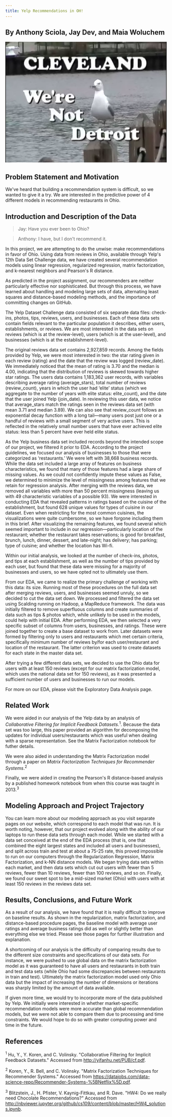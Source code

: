 ```yaml
---
title: Yelp Recommendations in OH!
---
```

## By Anthony Sciola, Jay Dev, and Maia Woluchem

<img src="Cleveland_not_Detroit.png" class="img-responsive" alt="From 'Hastily Made Cleveland Tourism Video: 2nd Attempt.'">


## Problem Statement and Motivation

We've heard that building a recommendation system is difficult, so we wanted to give it a try. We are interested in the predictive power of 4 different models in recommending restaurants in Ohio.

## Introduction and Description of the Data

> Jay: Have you ever been to Ohio?

> Anthony: I have, but I don't recommend it.

In this project, we are attempting to do the unwise: make recommendations in favor of Ohio. Using data from reviews in Ohio, available through Yelp's 12th Data Set Challenge data, we have created several recommendation models using linear regression, regularized regression, matrix factorization, and k-nearest neighbors and Pearson's R distance.

As predicted in the project assignment, our recommenders are neither particularly effective nor sophisticated. But through this process, we have learned about handling and modeling large sets of data, alternating least squares and distance-based modeling methods, and the importance of committing changes on GitHub.

The Yelp Dataset Challenge data consisted of six separate data files: check-ins, photos, tips, reviews, users, and businesses. Each of these data sets contain fields relevant to the particular population it describes, either users, establishments, or reviews. We are most interested in the data sets on reviews (which is at the review-level), users (which is at the user-level), and businesses (which is at the establishment-level).

The original reviews data set contains 2,927,859 records. Among the fields provided by Yelp, we were most interested in two: the star rating given in each review (rating) and the date that the review was logged (review_date). We immediately noticed that the mean of rating is 3.70 and the median is 4.00, indicating that the distribution of reviews is skewed towards higher star ratings. The users data contains 1,183,362 user records, with variables describing average rating (average_stars), total number of reviews (review_count), years in which the user had ‘elite’ status (which we aggregate to the number of years with elite status: elite_count), and the date that the user joined Yelp (join_date). In reviewing this user data, we notice that average_stars match the ratings seen in the reviews data set (with mean 3.71 and median 3.89). We can also see that review_count follows an exponential decay function with a long tail—many users post just one or a handful of reviews with a small segment of very active users. This is reflected in the relatively small number users that have ever achieved elite status: less than 5 percent have ever held elite status.

As the Yelp business data set included records beyond the intended scope of our project, we filtered it prior to EDA. According to the project guidelines, we focused our analysis of businesses to those that were categorized as  ‘restaurants.’ We were left with 38,668 business records. While the data set included a large array of features on business characteristics, we found that many of those features had a large share of missing values. As we could not confidently impute these values as False, we determined to minimize the level of missingness among features that we retain for regression analysis. After merging with the reviews data, we removed all variables with more than 50 percent missingness (leaving us with 49 characteristic variables of a possible 93). We were interested in conducting EDA that revealed patterns in ratings based on the cuisine of the establishment, but found 628 unique values for types of cuisine in our dataset. Even when restricting for the most common cuisines, the visualizations were quite cumbersome, so we have forgone including them in this brief. After visualizing the remaining features, we found several which seemed important to include in our regression—particularly location of the restaurant; whether the restaurant takes reservations; is good for breakfast, brunch, lunch, dinner, dessert, and late-night; has delivery; has parking; type of cuisine; and whether the location has Wi-fi.

Within our initial analysis, we looked at the number of check-ins, photos, and tips at each establishment, as well as the number of tips provided by each user, but found that these data were missing for a majority of businesses and users, so we have opted not to ultimately use them.

From our EDA, we came to realize the primary challenge of working with this data: its size. Running most of these procedures on the full data set after merging reviews, users, and businesses seemed unruly, so we decided to cut the data set down. We processed and filtered the data set using Scalding running on Hadoop, a MapReduce framework. The data was initially filtered to remove superfluous columns and create summaries of data such as tips & photos which, while unlikely to be used in the models, could help with initial EDA.
After performing EDA, we then selected a very specific subset of columns from users, businesses, and ratings. These were joined together to create a base dataset to work from. Later datasets were formed by filtering only to users and restaurants which met certain criteria, specifically minimum number of reviews by/for each user/restaurant and location of the restaurant. The latter criterion was used to create datasets for each state in the master data set.

After trying a few different data sets, we decided to use the Ohio data for users with at least 150 reviews (except for our matrix factorization model, which uses the national data set for 150 reviews), as it was presented a sufficient number of users and businesses to run our models.

For more on our EDA, please visit the Exploratory Data Analysis page.

## Related Work

We were aided in our analysis of the Yelp data by an analysis of *Collaborative Filtering for Implicit Feedback Datasets*.<sup>1</sup>. Because the data set was too large, this paper provided an algorithm for decomposing the updates for individual users/restaurants which was useful when dealing with a sparse representation. See the Matrix Factorization notebook for futher details.

We were also aided in understanding the Matrix Factorization model through a paper on *Matrix Factorization Techniques for Recommender Systems*.<sup>2</sup>

Finally, we were aided in creating the Pearson's R distance-based analysis by a published homework notebook from when this course was taught in 2013.<sup>3</sup>

## Modeling Approach and Project Trajectory

You can learn more about our modeling approach as you visit separate pages on our website, which correspond to each model that was run. It is worth noting, however, that our project evolved along with the ability of our laptops to run these data sets through each model. While we started with a data set conceived at the end of the EDA process (that is, one that combined the eight largest states and included all users and businesses), and split across train and test at about a 75-25 rate, this proved impossible to run on our computers through the Regularization Regression, Matrix Factorization, and k-NN distance models. We began trying data sets within each market, and then data sets which cut out users with fewer than 5 reviews, fewer than 10 reviews, fewer than 100 reviews, and so on. Finally, we found our sweet spot to be a mid-sized market (Ohio) with users with at least 150 reviews in the reviews data set.

## Results, Conclusions, and Future Work

As a result of our analysis, we have found that it is really difficult to improve on baseline results. As shown in the regularization, matrix factorization, and distance-based procedure pages, the baseline model with average user ratings and average business ratings did as well or slightly better than everything else we tried. Please see those pages for further illustration and explanation.

A shortcoming of our analysis is the difficulty of comparing results due to the different size constraints and specifications of our data sets. For instance, we were pushed to use global data on the matrix factorization model as it was guaranteed to have all users and restaurants in both train and test data sets (while Ohio had some discrepancies between restaurants in train and test). Ultimately the matrix factorization model used only Ohio data but the impact of increasing the number of dimensions or iterations was sharply limited by the amount of data available.

If given more time, we would try to incorporate more of the data published by Yelp. We initially were interested in whether market-specific recommendation models were more accurate than global recommendation models, but we were not able to compare them due to processing and time constraints. We would hope to do so with greater computing power and time in the future.  



## References
<sup>1</sup> Hu, Y., Y. Koren, and C. Volinsky. "Collaborative Filtering for Implicit Feedback Datasets." Accessed from http://yifanhu.net/PUB/cf.pdf.

<sup>2</sup> Koren, Y., R. Bell, and C. Volinsky. "Matrix Factorization Techniques for Recommender Systems." Accessed from https://datajobs.com/data-science-repo/Recommender-Systems-%5BNetflix%5D.pdf.

<sup>3</sup> Blitzstein, J., H. Pfister, V. Kaynig-Fittkau, and R. Dave. "HW4: Do we really need Chocolate Recommendations?" Accessed from http://nbviewer.jupyter.org/github/cs109/content/blob/master/HW4_solutions.ipynb.
